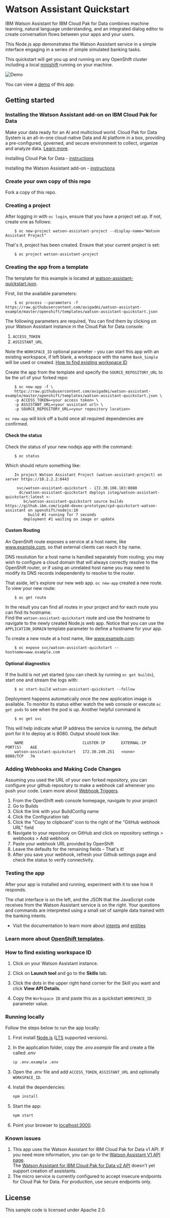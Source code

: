 # Watson Assistant Quickstart

IBM Watson Assistant for IBM Cloud Pak for Data combines machine learning, natural language understanding, and an integrated dialog editor to create conversation flows between your apps and your users.  

This Node.js app demonstrates the Watson Assistant service in a simple interface engaging in a series of simple simulated banking tasks.

This quickstart will get you up and running on any OpenShift cluster including a local [minishift](https://www.okd.io/minishift) running on your machine.

![Demo](readme_images/demo.gif)

You can view a [demo](http://conversation-simple.ng.bluemix.net/) of this app.

## Getting started

### Installing the Watson Assistant add-on on IBM Cloud Pak for Data 

Make your data ready for an AI and multicloud world. Cloud Pak for Data System is an all-in-one cloud-native Data and AI platform in a box, providing a pre-configured, governed, and secure environment to collect, organize and analyze data. [Learn more](https://docs-icpdata.mybluemix.net/docs/content/SSQNUZ_current/com.ibm.icpdata.doc/zen/overview/overview.html).

Installing Cloud Pak for Data - [instructions](https://docs-icpdata.mybluemix.net/docs/content/SSQNUZ_current/com.ibm.icpdata.doc/zen/install/ovu.html)

Installing the Watson Assistant add-on - [instructions](https://docs-icpdata.mybluemix.net/docs/content/SSQNUZ_current/com.ibm.icpdata.doc/watson/assistant-install.html)

### Create your own copy of this repo
Fork a copy of this repo.

### Creating a project

After logging in with `oc login`, ensure that you have a project set up. If not, create one as follows:

        $ oc new-project watson-assistant-project --display-name="Watson Assistant Project"

That's it, project has been created. Ensure that your current project is set:

        $ oc project watson-assistant-project

### Creating the app from a template

The template for this example is located at [watson-assistant-quickstart.json](openshift/templates/watson-assistant-quickstart.json).

First, list the available parameters:

        $ oc process --parameters -f https://raw.githubusercontent.com/avigadmi/watson-assistant-example/master/openshift/templates/watson-assistant-quickstart.json

The following parameters are required, You can find them by clicking on your Watson Assistant instance in the Cloud Pak for Data console:
1. `ACCESS_TOKEN`
2. `ASSISTANT_URL`

Note the `WORKSPACE_ID` optional parameter - you can start this app with an existing workspace, if left blank, a workspace with the name `Bank_Simple` will be used or created. [How to find existing workspace ID](#how-to-find-existing-workspace-id)

Create the app from the template and specify the `SOURCE_REPOSITORY_URL` to be the url of your forked repo:

        $ oc new-app -f \
        https://raw.githubusercontent.com/avigadmi/watson-assistant-example/master/openshift/templates/watson-assistant-quickstart.json \
        -p ACCESS_TOKEN=<your access token> \
        -p ASSISTANT_URL=<your assistant url> \
        -p SOURCE_REPOSITORY_URL=<your repository location>

`oc new-app` will kick off a build once all required dependencies are confirmed.


#### Check the status


Check the status of your new nodejs app with the command:

        $ oc status
        
        
Which should return something like:

        In project Watson Assistant Project (watson-assistant-project) on server https://10.2.2.2:8443

         svc/watson-assistant-quickstart - 172.30.108.183:8080
          dc/watson-assistant-quickstart deploys istag/watson-assistant-quickstart:latest <-
            bc/watson-assistant-quickstart source builds https://github.ibm.com/icp4d-devex-prototype/cpd-quickstart-watson-assistant on openshift/nodejs:10
              build #1 running for 7 seconds
            deployment #1 waiting on image or update        
        

#### Custom Routing

An OpenShift route exposes a service at a host name, like www.example.com, so that external clients can reach it by name.

DNS resolution for a host name is handled separately from routing; you may wish to configure a cloud domain that will always correctly resolve to the OpenShift router, or if using an unrelated host name you may need to modify its DNS records independently to resolve to the router.

That aside, let's explore our new web app. `oc new-app` created a new route. To view your new route:

        $ oc get route

In the result you can find all routes in your project and for each route you can find its hostname.  
Find the `watson-assistant-quickstart` route and use the hostname to navigate to the newly created Node.js web app.
Notice that you can use the `APPLICATION_DOMAIN` template parameter to define a hostname for your app.

To create a new route at a host name, like www.example.com:

        $ oc expose svc/watson-assistant-quickstart --hostname=www.example.com


#### Optional diagnostics
        
If the build is not yet started (you can check by running `oc get builds`), start one and stream the logs with:

        $ oc start-build watson-assistant-quickstart --follow

Deployment happens automatically once the new application image is available.  To monitor its status either watch the web console or execute `oc get pods` to see when the pod is up.  Another helpful command is

        $ oc get svc
        
        
This will help indicate what IP address the service is running, the default port for it to deploy at is 8080. Output should look like:

        NAME                          CLUSTER-IP       EXTERNAL-IP   PORT(S)    AGE
        watson-assistant-quickstart   172.30.249.251   <none>        8080/TCP   7m                


### Adding Webhooks and Making Code Changes
Assuming you used the URL of your own forked repository, you can configure your github repository to make a webhook call whenever you push your code. Learn more about [Webhook Triggers](https://docs.openshift.com/container-platform/3.5/dev_guide/builds/triggering_builds.html#webhook-triggers).

1. From the OpenShift web console homepage, navigate to your project
2. Go to Builds
3. Click the link with your BuildConfig name
4. Click the Configuration tab
5. Click the "Copy to clipboard" icon to the right of the "GitHub webhook URL" field
6. Navigate to your repository on GitHub and click on repository settings > webhooks > Add webhook
7. Paste your webhook URL provided by OpenShift
8. Leave the defaults for the remaining fields - That's it!
9. After you save your webhook, refresh your Github settings page and check the status to verify connectivity.  


### Testing the app

After your app is installed and running, experiment with it to see how it responds.

The chat interface is on the left, and the JSON that the JavaScript code receives from the Watson Assistant service is on the right. Your questions and commands are interpreted using a small set of sample data trained with the banking intents.

* Visit the documentation to learn more about [intents](https://cloud.ibm.com/docs/services/assistant/intents.html#defining-intents) and [entities](https://cloud.ibm.com/docs/services/assistant/entities.html#defining-entities)


### Learn more about [OpenShift templates](https://docs.openshift.com/enterprise/3.0/dev_guide/templates.html#dev-guide-templates).


### How to find existing workspace ID

1. Click on your Watson Assistant instance.

1. Click on **Launch tool** and go to the **Skills** tab.

1. Click the dots in the upper right hand corner for the Skill you want and click **View API Details**.

1. Copy the `Workspace ID` and paste this as a quickstart `WORKSPACE_ID` parameter value.


### Running locally

Follow the steps below to run the app locally:

1. First install [Node.js](https://nodejs.org) ([LTS](https://github.com/nodejs/Release) supported versions).

2. In the application folder, copy the *.env.example* file and create a file called *.env*
       
    ```sh
    cp .env.example .env
    ```       

7. Open the *.env* file and add `ACCESS_TOKEN`, `ASSISTANT_URL` and optionally `WORKSPACE_ID`.
    
3. Install the dependencies:

    ```sh
    npm install
    ```

4. Start the app:

    ```sh
    npm start
    ```

5. Point your browser to [localhost:3000](http://localhost:3000).


### Known issues

1. This app uses the Watson Assistant for IBM Cloud Pak for Data v1 API. If you need more information, you can go to the [Watson Assistant V1 API page](https://cloud.ibm.com/apidocs/assistant-data-v1).  
The [Watson Assistant for IBM Cloud Pak for Data v2 API](https://cloud.ibm.com/apidocs/assistant-data-v2) doesn't yet support creation of assistants.
2. The micro service is currently configured to accept insecure endpoints for Cloud Pak for Data. For production, use secure endpoints only.

## License

  This sample code is licensed under Apache 2.0.
